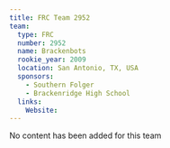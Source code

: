 ```yaml
---
title: FRC Team 2952
team:
  type: FRC
  number: 2952
  name: Brackenbots
  rookie_year: 2009
  location: San Antonio, TX, USA
  sponsors:
    - Southern Folger
    - Brackenridge High School
  links:
    Website: 
---
```

No content has been added for this team